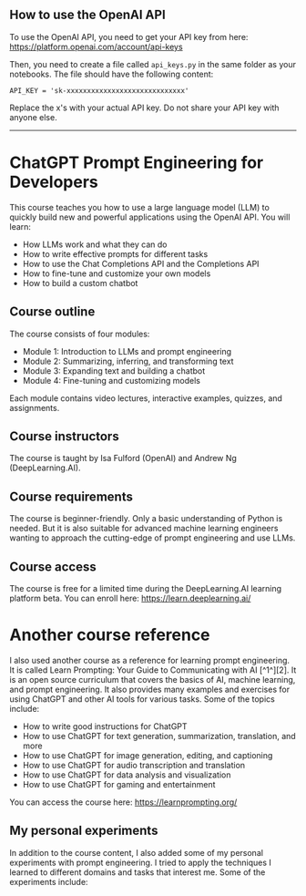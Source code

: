 ## How to use the OpenAI API

To use the OpenAI API, you need to get your API key from here: https://platform.openai.com/account/api-keys

Then, you need to create a file called `api_keys.py` in the same folder as your notebooks. The file should have the following content:

`API_KEY = 'sk-xxxxxxxxxxxxxxxxxxxxxxxxxxxxx'`

Replace the x's with your actual API key. Do not share your API key with anyone else.

---  

# ChatGPT Prompt Engineering for Developers

This course teaches you how to use a large language model (LLM) to quickly build new and powerful applications using the OpenAI API. You will learn:

- How LLMs work and what they can do
- How to write effective prompts for different tasks
- How to use the Chat Completions API and the Completions API
- How to fine-tune and customize your own models
- How to build a custom chatbot

## Course outline

The course consists of four modules:

- Module 1: Introduction to LLMs and prompt engineering
- Module 2: Summarizing, inferring, and transforming text
- Module 3: Expanding text and building a chatbot
- Module 4: Fine-tuning and customizing models

Each module contains video lectures, interactive examples, quizzes, and assignments.

## Course instructors

The course is taught by Isa Fulford (OpenAI) and Andrew Ng (DeepLearning.AI).

## Course requirements

The course is beginner-friendly. Only a basic understanding of Python is needed. But it is also suitable for advanced machine learning engineers wanting to approach the cutting-edge of prompt engineering and use LLMs.

## Course access

The course is free for a limited time during the DeepLearning.AI learning platform beta. You can enroll here: https://learn.deeplearning.ai/

# Another course reference

I also used another course as a reference for learning prompt engineering. It is called Learn Prompting: Your Guide to Communicating with AI [^1^][2]. It is an open source curriculum that covers the basics of AI, machine learning, and prompt engineering. It also provides many examples and exercises for using ChatGPT and other AI tools for various tasks. Some of the topics include:

- How to write good instructions for ChatGPT
- How to use ChatGPT for text generation, summarization, translation, and more
- How to use ChatGPT for image generation, editing, and captioning
- How to use ChatGPT for audio transcription and translation
- How to use ChatGPT for data analysis and visualization
- How to use ChatGPT for gaming and entertainment

You can access the course here: https://learnprompting.org/

## My personal experiments

In addition to the course content, I also added some of my personal experiments with prompt engineering. I tried to apply the techniques I learned to different domains and tasks that interest me. Some of the experiments include:
